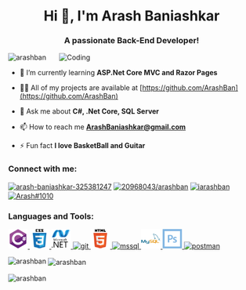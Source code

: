 <h1 align="center">Hi 👋, I'm Arash Baniashkar</h1>
<h3 align="center">A passionate Back-End Developer!</h3>
<img align="right" alt="Coding" width="400" src="https://camo.githubusercontent.com/5ddf73ad3a205111cf8c686f687fc216c2946a75005718c8da5b837ad9de78c9/68747470733a2f2f7468756d62732e6766796361742e636f6d2f4576696c4e657874446576696c666973682d736d616c6c2e676966">

<p align="left"> <img src="https://komarev.com/ghpvc/?username=arashban&label=Profile%20views&color=0e75b6&style=flat" alt="arashban" /> </p>

- 🌱 I’m currently learning **ASP.Net Core MVC and Razor Pages**

- 👨‍💻 All of my projects are available at [https://github.com/ArashBan](https://github.com/ArashBan)

- 💬 Ask me about **C#, .Net Core, SQL Server**

- 📫 How to reach me **ArashBaniashkar@gmail.com**

- ⚡ Fun fact **I love BasketBall and Guitar**

<h3 align="left">Connect with me:</h3>
<p align="left">
<a href="https://linkedin.com/in/arash-baniashkar-325381247" target="_blank"><img align="center" src="https://raw.githubusercontent.com/rahuldkjain/github-profile-readme-generator/master/src/images/icons/Social/linked-in-alt.svg" alt="arash-baniashkar-325381247" height="30" width="40" /></a>
<a href="https://stackoverflow.com/users/20968043/arashban" target="_blank"><img align="center" src="https://raw.githubusercontent.com/rahuldkjain/github-profile-readme-generator/master/src/images/icons/Social/stack-overflow.svg" alt="20968043/arashban" height="30" width="40" /></a>
<a href="https://instagram.com/iarashban" target="_blank"><img align="center" src="https://raw.githubusercontent.com/rahuldkjain/github-profile-readme-generator/master/src/images/icons/Social/instagram.svg" alt="iarashban" height="30" width="40" /></a>
<a href="https://discord.gg/Arash#1010" target="_blank"><img align="center" src="https://raw.githubusercontent.com/rahuldkjain/github-profile-readme-generator/master/src/images/icons/Social/discord.svg" alt="Arash#1010" height="30" width="40" /></a>
</p>

<h3 align="left">Languages and Tools:</h3>
<p align="left"> <a href="https://www.w3schools.com/cs/" target="_blank" rel="noreferrer"> <img src="https://raw.githubusercontent.com/devicons/devicon/master/icons/csharp/csharp-original.svg" alt="csharp" width="40" height="40"/> </a> <a href="https://www.w3schools.com/css/" target="_blank" rel="noreferrer"> <img src="https://raw.githubusercontent.com/devicons/devicon/master/icons/css3/css3-original-wordmark.svg" alt="css3" width="40" height="40"/> </a> <a href="https://dotnet.microsoft.com/" target="_blank" rel="noreferrer"> <img src="https://raw.githubusercontent.com/devicons/devicon/master/icons/dot-net/dot-net-original-wordmark.svg" alt="dotnet" width="40" height="40"/> </a> <a href="https://git-scm.com/" target="_blank" rel="noreferrer"> <img src="https://www.vectorlogo.zone/logos/git-scm/git-scm-icon.svg" alt="git" width="40" height="40"/> </a> <a href="https://www.w3.org/html/" target="_blank" rel="noreferrer"> <img src="https://raw.githubusercontent.com/devicons/devicon/master/icons/html5/html5-original-wordmark.svg" alt="html5" width="40" height="40"/> </a> <a href="https://www.microsoft.com/en-us/sql-server" target="_blank" rel="noreferrer"> <img src="https://www.svgrepo.com/show/303229/microsoft-sql-server-logo.svg" alt="mssql" width="40" height="40"/> </a> <a href="https://www.mysql.com/" target="_blank" rel="noreferrer"> <img src="https://raw.githubusercontent.com/devicons/devicon/master/icons/mysql/mysql-original-wordmark.svg" alt="mysql" width="40" height="40"/> </a> <a href="https://www.photoshop.com/en" target="_blank" rel="noreferrer"> <img src="https://raw.githubusercontent.com/devicons/devicon/master/icons/photoshop/photoshop-line.svg" alt="photoshop" width="40" height="40"/> </a> <a href="https://postman.com" target="_blank" rel="noreferrer"> <img src="https://www.vectorlogo.zone/logos/getpostman/getpostman-icon.svg" alt="postman" width="40" height="40"/> </a> </p>

<p><img align="left" src="https://github-readme-stats.vercel.app/api/top-langs?username=arashban&show_icons=true&locale=en&layout=compact" alt="arashban" /></p>

<p>&nbsp;<img align="center" src="https://github-readme-stats.vercel.app/api?username=arashban&show_icons=true&locale=en" alt="arashban" /></p>

<p><img align="center" src="https://github-readme-streak-stats.herokuapp.com/?user=arashban&" alt="arashban" /></p>
